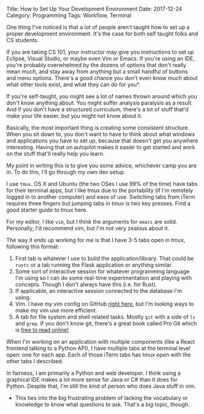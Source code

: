 Title: How to Set Up Your Development Environment
Date: 2017-12-24
Category: Programming
Tags: Workflow, Terminal

One thing I've noticed is that a lot of people aren't taught how to set up a proper development environment. It's the case for both self taught folks and CS students. 

If you are taking CS 101, your instructor may give you instructions to set up Eclipse, Visual Studio, or maybe even Vim or Emacs. If you're using an IDE, you're probably overwhelmed by the dozens of options that don't really mean much, and stay away from anything but a small handful of buttons and menu options. There's a good chance you don't even know much about what other tools exist, and what they can do for you*.

If you're self-taught, you might see a lot of names thrown around which you don't know anything about. You might suffer analysis paralysis as a result. And if you don't have a structured curriculum, there's a lot of stuff that'd make your life easier, but you might not know about it. 

Basically, the most important thing is creating some consistent structure. When you sit down to, you don't want to have to think about what windows and applications you have to set up, because that doesn't get you anywhere interesting. Having that on autopilot makes it easier to get started and work on the stuff that'll really help you learn.

My point in writing this is to give you some advice, whichever camp you are in. To do this, I'll go through my own dev setup.

I use `tmux`. OS X and Ubuntu (the two OSes I use 99% of the time) have tabs for their terminal apps, but I like tmux due to the portability (if I'm remotely logged in to another computer) and ease of use. Switching tabs from iTerm requires three fingers but jumping tabs in tmux is two key presses. Find a good starter guide to tmux here.

For my editor, I like `vim`, but I think the arguments for `emacs` are solid. Personally, I'd recommend vim, but I'm not very zealous about it.

The way it ends up working for me is that I have 3-5 tabs open in tmux, following this format:

1. First tab is whatever I use to build the application/library. That could be `rustc` or a tab running the Flask application or anything similar.
2. Some sort of interactive session for whatever programming language I'm using so I can do some real-time experimentation and playing with concepts. Though I don't always have this (i.e. for Rust).
3. If applicable, an interactive session connected to the database I'm using.
4. Vim. I have my vim config on GitHub [right here](https://github.com/EFulmer/vim-cfg), but I'm looking ways to make my vim use more efficient.
5. A tab for file system and shell related tasks. Mostly `git` with a side of `ls` and `grep`. If you don't know git, there's a great book called Pro Git which is [free to read online!](https://git-scm.com/book/en/v2/)

When I'm working on an application with multiple components (like a React frontend talking to a Python API), I have multiple tabs at the terminal level open: one for each app. Each of those iTerm tabs has tmux open with the other tabs I described.

In fairness, I am primarily a Python and web developer. I think using a graphical IDE makes a lot more sense for Java or C# than it does for Python. Despite that, I'm still the kind of person who does Java stuff in vim.

* This ties into the big frustrating problem of lacking the vocabulary or knowledge to know what questions to ask. That's a *big* topic, though.
